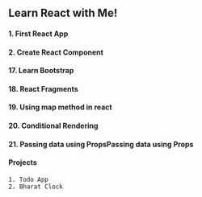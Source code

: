 ## Learn React with Me!

#### 1. First React App

#### 2. Create React Component

#### 17. Learn Bootstrap

#### 18. React Fragments

#### 19. Using map method in react

#### 20. Conditional Rendering

#### 21. Passing data using PropsPassing data using Props

#### Projects

    1. Todo App
    2. Bharat Clock
